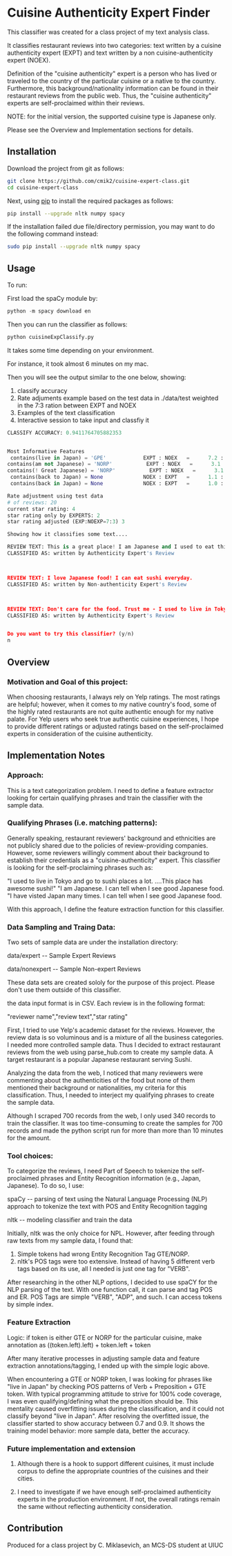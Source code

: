 # Cuisine Authenticity Expert Finder
This classifier was created for a class project of my text analysis class.

It classifies restaurant reviews into two categories: text written by a cuisine authenticity expert (EXPT) and text written by a non cuisine-authenticity expert (NOEX).

Definition of the "cuisine authenticity" expert is a person who has lived or traveled to the country of the particular cuisine or a native to the country. Furthermore, this background/nationality information can be found in their restaurant reviews from the public web. Thus, the "cuisine authenticity" experts are self-proclaimed within their reviews.

NOTE: for the initial version, the supported cuisine type is Japanese only.

Please see the Overview and Implementation sections for details.

## Installation

Download the project from git as follows:

```bash
git clone https://github.com/cmik2/cuisine-expert-class.git
cd cuisine-expert-class 
```

Next, using [pip](https://pip.pypa.io/en/stable/) to install the required packages as follows:

```bash
pip install --upgrade nltk numpy spacy
```

If the installation failed due file/directory permission, you may want to do the following command instead:

```bash
sudo pip install --upgrade nltk numpy spacy
```

## Usage

To run:

First load the spaCy module by:

```python
python -m spacy download en
```
Then you can run the classifier as follows:
```python
python cuisineExpClassify.py
```
It takes some time depending on your environment.

For instance, it took almost 6 minutes on my mac.

Then you will see the output similar to the one below, showing:

1. classify accuracy
2. Rate adjuments example based on the test data in ./data/test weighted in the 7:3 ration between EXPT and NOEX
3. Examples of the text classification
4. Interactive session to take input and classfiy it

```python
CLASSIFY ACCURACY: 0.9411764705882353


Most Informative Features
 contains(live in Japan) = 'GPE'            EXPT : NOEX   =      7.2 : 1.0
contains(am not Japanese) = 'NORP'           EXPT : NOEX   =      3.1 : 1.0
contains(! Great Japanese) = 'NORP'           EXPT : NOEX   =      3.1 : 1.0
 contains(back to Japan) = None             NOEX : EXPT   =      1.1 : 1.0
 contains(back in Japan) = None             NOEX : EXPT   =      1.0 : 1.0

Rate adjustment using test data
# of reviews: 20
current star rating: 4
star rating only by EXPERTS: 2
star rating adjusted (EXP:NOEXP=7:3) 3

Showing how it classifies some text....

REVIEW TEXT: This is a great place! I am Japanese and I used to eat this type of food.
CLASSIFIED AS: written by Authenticity Expert's Review



REVIEW TEXT: I love Japanese food! I can eat sushi everyday.
CLASSIFIED AS: written by Non-authenticity Expert's Review



REVIEW TEXT: Don't care for the food. Trust me - I used to live in Tokyo.
CLASSIFIED AS: written by Authenticity Expert's Review


Do you want to try this classifier? (y/n)
n
```
## Overview

### Motivation and Goal of this project:
When choosing restaurants, I always rely on Yelp ratings. The most ratings are helpful; however, when it comes to my native country's food, some of the highly rated restaurants are not quite authentic enough for my native palate. For Yelp users who seek true authentic cuisine experiences, I hope to provide different ratings or adjusted ratings based on the self-proclaimed experts in consideration of the cuisine authenticity.

## Implementation Notes

### Approach:
This is a text categorization problem. I need to define a feature extractor looking for certain qualifying phrases and train the classifier with the sample data.

### Qualifying Phrases (i.e. matching patterns):
Generally speaking, restaurant reviewers' background and ethnicities are not publicly shared due to the policies of review-providing companies. However, some reviewers willingly comment about their background to establish their credentials as a "cuisine-authenticity" expert. This classifier is looking for the self-proclaiming phrases such as:

"I used to live in Tokyo and go to sushi places a lot. ....This place has awesome sushi!"
"I am Japanese. I can tell when I see good Japanese food.
"I have visted Japan many times. I can tell when I see good Japanese food.

With this approach, I define the feature extraction function for this classifier.

### Data Sampling and Traing Data:

Two sets of sample data are under the installation directory:


data/expert      -- Sample Expert Reviews

data/nonexpert   -- Sample Non-expert Reviews 



These data sets are created sololy for the purpose of this project. Please don't use them outside of this classifier.

the data input format is in CSV. Each review is in the following format: 


"reviewer name","review text","star rating" 


First, I tried to use Yelp's academic dataset for the reviews. However, the review data is so voluminous and is a mixture of all the business categories. I needed more controlled sample data. Thus I decided to extract restaurant reviews from the web using parse_hub.com to create my sample data. A target restaurant is a popular Japanese restaurant serving Sushi.

Analyzing the data from the web, I noticed that many reviewers were commenting about the authenticities of the food but none of them mentioned their background or nationalities, my criteria for this classification. Thus, I needed to interject my qualifying phrases to create the sample data.

Although I scraped 700 records from the web, I only used 340 records to train the classifier. It was too time-consuming to create the samples for 700 records and made the python script run for more than more than 10 minutes for the amount. 

### Tool choices:
To categorize the reviews, I need Part of Speech to tokenize the self-proclaimed phrases and Entity Recognition information (e.g., Japan, Japanese). To do so, I use:

spaCy -- parsing of text using the Natural Language Processing (NLP) approach to tokenize the text with POS and Entity Recognition tagging

nltk -- modeling classifier and train the data

Initially, nltk was the only choice for NPL. However, after feeding through raw
texts from my sample data, I found that:

1. Simple tokens had wrong Entity Recognition Tag GTE/NORP.
2. nltk's POS tags were too extensive. Instead of having 5 different verb tags based on its use, all I needed is just one tag for "VERB".

After researching in the other NLP options, I decided to use spaCY for the NLP parsing of the text.
With one function call, it can parse and tag POS and ER. POS Tags are simple "VERB",  "ADP", and such. I can access tokens by simple index.

### Feature Extraction
Logic: if token is either GTE or NORP for the particular cuisine, make annotation as ((token.left).left) + token.left + token

After many iterative processes in adjusting sample data and feature extraction annotations/tagging, I ended up with the simple logic above.

When encountering a GTE or NORP token, I was looking for phrases like "live in Japan" by checking POS patterns of Verb +
Preposition + GTE token. With typical programming attitude to strive for 100% code coverage, I was even
qualifying/defining what the preposition should be. This mentality caused overfitting issues during the classification, and it could not classify beyond "live in Japan".  After resolving the overfitted issue, the classifier started to show accuracy between 0.7 and 0.9. It shows the training model behavior: more sample data, better the accuracy. 

### Future implementation and extension
1. Although there is a hook to support different cuisines, it must include corpus to define the appropriate countries of the cuisines and their cities.  

2. I need to investigate if we have enough self-proclaimed authenticity experts in the production environment. If not, the overall ratings remain the same without reflecting authenticity consideration.  

## Contribution
Produced for a class project by C. Miklasevich, an MCS-DS student at UIUC
